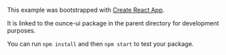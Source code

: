 This example was bootstrapped with [Create React App](https://github.com/facebook/create-react-app).

It is linked to the ounce-ui package in the parent directory for development purposes.

You can run `npm install` and then `npm start` to test your package.
